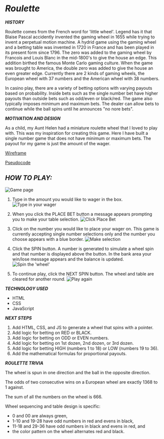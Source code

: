 # **_Roulette_**

**_HISTORY_**

Roulette comes from the French word for 'little wheel'. Legend has it that Blaise Pascal accidently invented the gaming wheel in 1655 while trying to invent a perpetual motion machine. A hydrid game using the gaming wheel and a betting table was invented in 1720 in France and has been played in its present form since 1796. The zero was added to the gaming wheel by Francois and Louis Blanc in the mid-1800's to give the house an edge. This addition birthed the famous Monte Carlo gaming culture. When the game was brought to America, the double zero was added to give the house an even greater edge. Currently there are 2 kinds of gaming wheels, the European wheel with 37 numbers and the American wheel with 38 numbers.

In casino play, there are a variety of betting options with varying payouts based on probability. Inside bets such as the single number bet have higher payouts than outside bets such as odd/even or black/red. The game also typically imposes minimum and maximum bets. The dealer can allow bets to continue while the ball spins until he announces "no nore bets".

**_MOTIVATION AND DESIGN_**

As a child, my Aunt Helen had a miniature roulette wheel that I loved to play with. This was my inspiration for creating this game. Here I have built a single number game that does not have minimum or maximum bets. The payout for my game is just the amount of the wager.

[Wireframe](https://wireframe.cc/pro/pp/3d912db8b264588)

[Pseudocode](https://docs.google.com/document/d/1SJwBhMl_dXjQCciWCenDWi_vRhLC5N65a3xe0IveJaM/edit?usp=sharing)


## **_HOW TO PLAY:_**


![Game page](https://i.imgur.com/Ip8WHov.png)


1. Type in the amount you would like to wager in the box.
![Type in your wager](https://i.imgur.com/OSWulYJ.png)

2. When you click the PLACE BET button a message appears prompting you to make your table selection.
![Click Place Bet](https://i.imgur.com/wKLwk7B.png)

3. Click on the number you would like to place your wager on. This game is currently accepting single number selections only and the number you choose appears with a blue border.
![Make selection](https://i.imgur.com/iZBbevW.png)

4. Click the SPIN button. A number is generated to simulate a wheel spin and that number is displayed above the button. In the bank area your win/lose message appears and the balance is updated. 
![Spin the 'wheel'](https://i.imgur.com/JuAO8fF.png)

5. To continue play, click the NEXT SPIN button. The wheel and table are cleared for another round.
![Play again](https://i.imgur.com/WQ1W5ke.png)


**_TECHNOLOGY USED_**

* HTML  
* CSS  
* JavaScript  


**_NEXT STEPS_**

1. Add HTML, CSS, and JS to generate a wheel that spins with a pointer.
2. Add logic for betting on RED or BLACK.
3. Add logic for betting on ODD or EVEN numbers.
4. Add logic for betting on 1st dozen, 2nd dozen, or 3rd dozen.
5. Add logic for betting HIGH (numbers 1 to 18) or LOW (numbers 19 to 36).
6. Add the mathematical formulas for proportional payouts.


**_ROULETTE TRIVIA_**

The wheel is spun in one direction and the ball in the opposite direction.

The odds of two consecutive wins on a European wheel are exactly 1368 to 1 against.

The sum of all the numbers on the wheel is 666.

Wheel sequencing and table design is specific:  
* 0 and 00 are always green,  
* 1-10 and 19-28 have odd numbers in red and evens in black,  
* 11-18 and 29-36 have odd numbers in black and evens in red, and  
* the color pattern on the wheel alternates red and black.